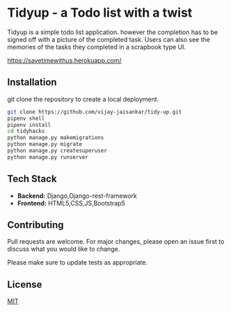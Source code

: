 # Tidyup - a Todo list with a twist

Tidyup is a simple todo list application. however the completion has to be signed off with a picture of the completed task. Users can also see the memories of the tasks they completed in a scrapbook type UI.

https://savetimewithus.herokuapp.com/

## Installation

git clone the repository to create a local deployment.

```bash
git clone https://github.com/vijay-jaisankar/tidy-up.git
pipenv shell 
pipenv install
cd tidyhacks
python manage.py makemigrations
python manage.py migrate 
python manage.py createsuperuser
python manage.py runserver
```

## Tech Stack
<ul>
  <li><strong>Backend:</strong> Django,Django-rest-framework</li>
  <li><strong>Frontend:</strong> HTML5,CSS,JS,Bootstrap5</li>
</ul>


## Contributing
Pull requests are welcome. For major changes, please open an issue first to discuss what you would like to change.

Please make sure to update tests as appropriate.

## License
[MIT](https://choosealicense.com/licenses/mit/)
